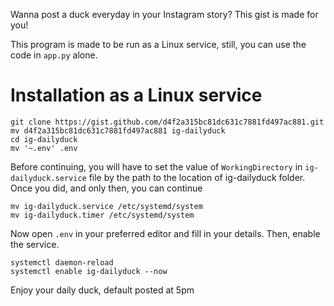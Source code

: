 Wanna post a duck everyday in your Instagram story? This gist is made for you!

This program is made to be run as a Linux service, still, you can use the code in `app.py` alone.


# Installation as a Linux service
```
git clone https://gist.github.com/d4f2a315bc81dc631c7881fd497ac881.git
mv d4f2a315bc81dc631c7881fd497ac881 ig-dailyduck
cd ig-dailyduck
mv '~.env' .env
```
Before continuing, you will have to set the value of `WorkingDirectory` in `ig-dailyduck.service` file by the path to the location of ig-dailyduck folder.
Once you did, and only then, you can continue

```
mv ig-dailyduck.service /etc/systemd/system
mv ig-dailyduck.timer /etc/systemd/system
```
Now open `.env` in your preferred editor and fill in your details. Then, enable the service.

```
systemctl daemon-reload
systemctl enable ig-dailyduck --now
```
Enjoy your daily duck, default posted at 5pm